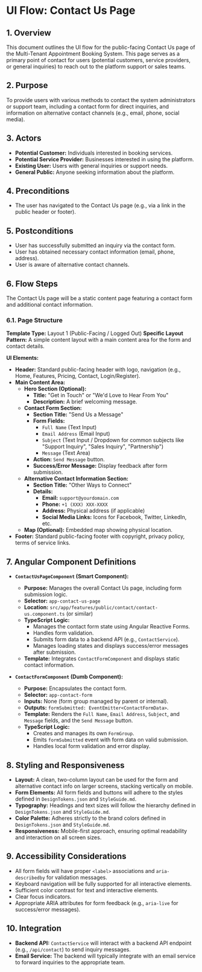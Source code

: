 # UI Flow: Contact Us Page

## 1. Overview

This document outlines the UI flow for the public-facing Contact Us page of the Multi-Tenant Appointment Booking System. This page serves as a primary point of contact for users (potential customers, service providers, or general inquiries) to reach out to the platform support or sales teams.

## 2. Purpose

To provide users with various methods to contact the system administrators or support team, including a contact form for direct inquiries, and information on alternative contact channels (e.g., email, phone, social media).

## 3. Actors

*   **Potential Customer:** Individuals interested in booking services.
*   **Potential Service Provider:** Businesses interested in using the platform.
*   **Existing User:** Users with general inquiries or support needs.
*   **General Public:** Anyone seeking information about the platform.

## 4. Preconditions

*   The user has navigated to the Contact Us page (e.g., via a link in the public header or footer).

## 5. Postconditions

*   User has successfully submitted an inquiry via the contact form.
*   User has obtained necessary contact information (email, phone, address).
*   User is aware of alternative contact channels.

## 6. Flow Steps

The Contact Us page will be a static content page featuring a contact form and additional contact information.

### 6.1. Page Structure

**Template Type:** Layout 1 (Public-Facing / Logged Out)
**Specific Layout Pattern:** A simple content layout with a main content area for the form and contact details.

**UI Elements:**
*   **Header:** Standard public-facing header with logo, navigation (e.g., Home, Features, Pricing, Contact, Login/Register).
*   **Main Content Area:**
    *   **Hero Section (Optional):**
        *   **Title:** "Get in Touch" or "We'd Love to Hear From You"
        *   **Description:** A brief welcoming message.
    *   **Contact Form Section:**
        *   **Section Title:** "Send Us a Message"
        *   **Form Fields:**
            *   `Full Name` (Text Input)
            *   `Email Address` (Email Input)
            *   `Subject` (Text Input / Dropdown for common subjects like "Support Inquiry", "Sales Inquiry", "Partnership")
            *   `Message` (Text Area)
        *   **Action:** `Send Message` button.
        *   **Success/Error Message:** Display feedback after form submission.
    *   **Alternative Contact Information Section:**
        *   **Section Title:** "Other Ways to Connect"
        *   **Details:**
            *   **Email:** `support@yourdomain.com`
            *   **Phone:** `+1 (XXX) XXX-XXXX`
            *   **Address:** Physical address (if applicable)
            *   **Social Media Links:** Icons for Facebook, Twitter, LinkedIn, etc.
    *   **Map (Optional):** Embedded map showing physical location.
*   **Footer:** Standard public-facing footer with copyright, privacy policy, terms of service links.

## 7. Angular Component Definitions

*   **`ContactUsPageComponent` (Smart Component):**
    *   **Purpose:** Manages the overall Contact Us page, including form submission logic.
    *   **Selector:** `app-contact-us-page`
    *   **Location:** `src/app/features/public/contact/contact-us.component.ts` (or similar)
    *   **TypeScript Logic:**
        *   Manages the contact form state using Angular Reactive Forms.
        *   Handles form validation.
        *   Submits form data to a backend API (e.g., `ContactService`).
        *   Manages loading states and displays success/error messages after submission.
    *   **Template:** Integrates `ContactFormComponent` and displays static contact information.

*   **`ContactFormComponent` (Dumb Component):**
    *   **Purpose:** Encapsulates the contact form.
    *   **Selector:** `app-contact-form`
    *   **Inputs:** None (form group managed by parent or internal).
    *   **Outputs:** `formSubmitted: EventEmitter<ContactFormData>`.
    *   **Template:** Renders the `Full Name`, `Email Address`, `Subject`, and `Message` fields, and the `Send Message` button.
    *   **TypeScript Logic:**
        *   Creates and manages its own `FormGroup`.
        *   Emits `formSubmitted` event with form data on valid submission.
        *   Handles local form validation and error display.

## 8. Styling and Responsiveness

*   **Layout:** A clean, two-column layout can be used for the form and alternative contact info on larger screens, stacking vertically on mobile.
*   **Form Elements:** All form fields and buttons will adhere to the styles defined in `DesignTokens.json` and `StyleGuide.md`.
*   **Typography:** Headings and text sizes will follow the hierarchy defined in `DesignTokens.json` and `StyleGuide.md`.
*   **Color Palette:** Adheres strictly to the brand colors defined in `DesignTokens.json` and `StyleGuide.md`.
*   **Responsiveness:** Mobile-first approach, ensuring optimal readability and interaction on all screen sizes.

## 9. Accessibility Considerations

*   All form fields will have proper `<label>` associations and `aria-describedby` for validation messages.
*   Keyboard navigation will be fully supported for all interactive elements.
*   Sufficient color contrast for text and interactive elements.
*   Clear focus indicators.
*   Appropriate ARIA attributes for form feedback (e.g., `aria-live` for success/error messages).

## 10. Integration

*   **Backend API:** `ContactService` will interact with a backend API endpoint (e.g., `/api/contact`) to send inquiry messages.
*   **Email Service:** The backend will typically integrate with an email service to forward inquiries to the appropriate team.